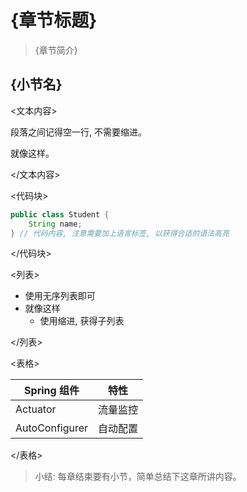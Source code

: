 # {章节标题}

>{章节简介}

## {小节名}

<文本内容>

段落之间记得空一行, 不需要缩进。

就像这样。

</文本内容>

<代码块>

```java
public class Student {
    String name;
} // 代码内容, 注意需要加上语言标签, 以获得合适的语法高亮
```

</代码块>

<列表>
- 使用无序列表即可
- 就像这样
    - 使用缩进, 获得子列表


</列表>

<表格>

| Spring 组件  | 特性 |
| ----------- | ----------- |
| Actuator    | 流量监控      |
| AutoConfigurer   | 自动配置        |

</表格>

>小结: 每章结束要有小节，简单总结下这章所讲内容。






